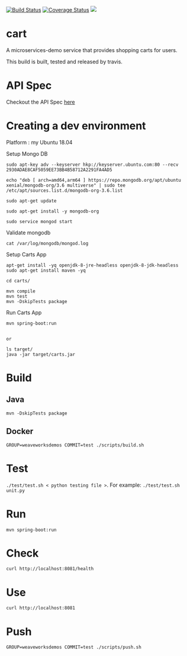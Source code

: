 [![Build Status](https://travis-ci.org/microservices-demo/carts.svg?branch=master)](https://travis-ci.org/microservices-demo/carts) [![Coverage Status](https://coveralls.io/repos/github/microservices-demo/carts/badge.svg?branch=master)](https://coveralls.io/github/microservices-demo/carts?branch=master)
[![](https://images.microbadger.com/badges/image/weaveworksdemos/cart.svg)](http://microbadger.com/images/weaveworksdemos/cart "Get your own image badge on microbadger.com")
# cart
A microservices-demo service that provides shopping carts for users.

This build is built, tested and released by travis.

# API Spec

Checkout the API Spec [here](http://microservices-demo.github.io/api/index?url=https://raw.githubusercontent.com/microservices-demo/carts/master/api-spec/cart.json)

# Creating a dev environment

Platform : my Ubuntu 18.04  

Setup Mongo DB
```
sudo apt-key adv --keyserver hkp://keyserver.ubuntu.com:80 --recv 2930ADAE8CAF5059EE73BB4B58712A2291FA4AD5

echo "deb [ arch=amd64,arm64 ] https://repo.mongodb.org/apt/ubuntu xenial/mongodb-org/3.6 multiverse" | sudo tee /etc/apt/sources.list.d/mongodb-org-3.6.list

sudo apt-get update

sudo apt-get install -y mongodb-org

sudo service mongod start

```

Validate mongodb

```
cat /var/log/mongodb/mongod.log

```


Setup Carts App

```
apt-get install -yq openjdk-8-jre-headless openjdk-8-jdk-headless
sudo apt-get install maven -yq

cd carts/

mvn compile
mvn test
mvn -DskipTests package

```

Run Carts App

```
mvn spring-boot:run


or

ls target/
java -jar target/carts.jar

```


# Build


## Java

`mvn -DskipTests package`

## Docker

`GROUP=weaveworksdemos COMMIT=test ./scripts/build.sh`

# Test

`./test/test.sh < python testing file >`. For example: `./test/test.sh unit.py`

# Run

`mvn spring-boot:run`

# Check

`curl http://localhost:8081/health`

# Use

`curl http://localhost:8081`

# Push

`GROUP=weaveworksdemos COMMIT=test ./scripts/push.sh`
